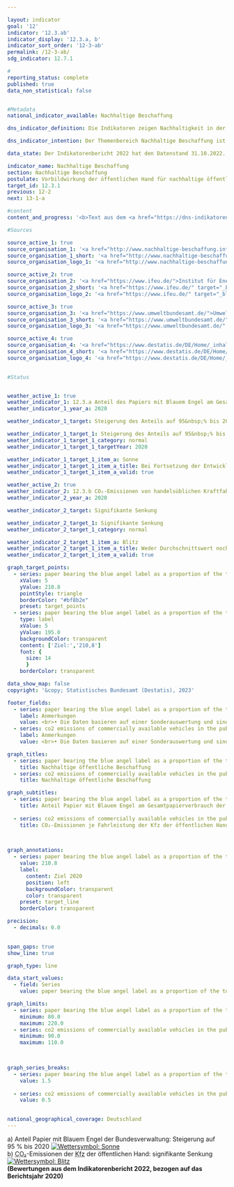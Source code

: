 ```yaml
---

layout: indicator    
goal: '12'    
indicator: '12.3.ab'    
indicator_display: '12.3.a, b'    
indicator_sort_order: '12-3-ab'    
permalink: /12-3-ab/    
sdg_indicator: 12.7.1    

#
reporting_status: complete    
published: true    
data_non_statistical: false    


#Metadata    
national_indicator_available: Nachhaltige Beschaffung    

dns_indicator_definition: Die Indikatoren zeigen Nachhaltigkeit in der Beschaffung exemplarisch anhand der Teilbereiche Papier sowie <abbr title="Kohlenstoffdioxid" tabindex="0">CO₂</abbr>-Emissionen von Kraftfahrzeugen (<abbr title="Kraftfahrzeug" tabindex="0">Kfz</abbr>). Beide Indikatoren werden als Indizes mit dem Basisjahr 2015&nbsp;dargestellt.<br>Der Indikator 12.3.a „Anteil Papier mit Blauem Engel am Gesamtpapierverbrauch der unmittelbaren Bundesverwaltung“ bildet den Anteil von Papier mit dem Umweltsiegel Blauer Engel am Gesamtpapierverbrauch der unmittelbaren Bundesverwaltung ab. Dabei wird ab dem Berichtsjahr 2018&nbsp;ausschließlich nichtfarbiges <abbr title="Deutsches Institut für Normung e.V." tabindex="0">DIN</abbr>-A4-Druck- und Kopierpapier erfasst.<br>Der Indikator 12.3.b „<abbr title="Kohlenstoffdioxid" tabindex="0">CO₂</abbr>-Emissionen je Fahrleistungen der <abbr title="Kraftfahrzeug" tabindex="0">Kfz</abbr> der öffentlichen Hand“ setzt die <abbr title="Kohlenstoffdioxid" tabindex="0">CO₂</abbr>-Emissionen ins Verhältnis zu den entsprechenden Fahrleistungen.    

dns_indicator_intention: Der Themenbereich Nachhaltige Beschaffung ist sehr komplex. Hier werden exemplarisch produktspezifische Indikatoren betrachtet. Während für den Anteil von Papier mit Blauem Engel am Gesamtpapierverbrauch der unmittelbaren Bundesverwaltung ein Wert von 95&nbsp;% bis zum Jahr 2020&nbsp;anvisiert ist, soll das Verhältnis von <abbr title="Kohlenstoffdioxid" tabindex="0">CO₂</abbr>-Emissionen je Fahrleistungen zukünftig weiter sinken. Die öffentliche Hand hat einen wesentlichen Anteil an der Nachfrage von Produkten und Dienstleistungen. Die Ausrichtung der öffentlichen Beschaffung am Leitprinzip der Nachhaltigkeit und die Stärkung von Nachhaltigkeitskriterien bei der öffentlichen Beschaffung sollen daher als Hebel für die Steigerung des Angebots nachhaltiger Produkte wirken. Ziel der Bundesregierung ist es, Nachhaltigkeit in der öffentlichen Beschaffung generell zu stärken.    

data_state: Der Indikatorenbericht 2022 hat den Datenstand 31.10.2022. Die Daten auf dieser Plattform werden regelmäßig aktualisiert, sodass online aktuellere Daten verfügbar sein können als im <a href="https://dns-indikatoren.de/facts_publications/">Indikatorenbericht 2022</a> veröffentlicht.    

indicator_name: Nachhaltige Beschaffung    
section: Nachhaltige Beschaffung    
postulate: Vorbildwirkung der öffentlichen Hand für nachhaltige öffentliche Beschaffung verwirklichen    
target_id: 12.3.1    
previous: 12-2    
next: 13-1-a    

#content     
content_and_progress: '<b>Text aus dem <a href="https://dns-indikatoren.de/facts_publications/">Indikatorenbericht 2022&nbsp;</a></b><br><br><b><i>Anteil Papier mit Blauem Engel am Gesamtpapierverbrauch der unmittelbaren Bundesverwaltung</i></b><br><br>Die Daten für die Berechnung des Anteils von Papier mit Blauem Engel am Gesamtpapierverbrauch der unmittelbaren Bundesverwaltung werden durch das Monitoring des Maßnahmenprogramms Nachhaltigkeit erhoben, das vom Bundeskanzleramt durchgeführt und von der Kompetenzstelle für nachhaltige Beschaffung (<abbr title="Kompetenzstelle für nachhaltige Beschaffung" tabindex="0">KNB</abbr>) beim Beschaffungsamt des <abbr title="Body Mass Index" tabindex="0">BMI</abbr> (<abbr title="Beschaffungsamt" tabindex="0">BeschA</abbr>) unterstützt wird. Der Blaue Engel ist ein Umweltzeichen für umweltschonende Produkte und Dienstleistungen. Bezogen auf Papier bedeutet dieses Siegel, dass die Papierfasern zu 100&nbsp;Prozent aus Altpapier gewonnen werden und dass bei der Herstellung auf schädliche Chemikalien oder optische Aufheller verzichtet wird.<br><br>Der Anteil des Papiers mit Blauem Engel ist von 2015&nbsp;bis 2020&nbsp;nach vorläufigen Daten um rund 113&nbsp;% gestiegen. Im Jahr 2015&nbsp;betrug der Anteil 45&nbsp;% am Gesamtpapierverbrauch der unmittelbaren Bundesverwaltung und erreichte 2020&nbsp;einen Wert von rund 96&nbsp;%. Dies entspricht einer Zunahme um 112,9&nbsp;% (Indexwert = 212,9). Somit folgt der Indikator der Zielsetzung des Maßnahmenprogramms Nachhaltigkeit, den Anteil des Einsatzes von Papier mit dem Blauen Engel auf 95&nbsp;% bis 2020&nbsp;zu steigern. Der Gesamtpapierverbrauch sank im Jahr 2020&nbsp;im Vergleich zum Vorjahr um 14,1&nbsp;% (von rund 993&nbsp;auf rund 852&nbsp;Millionen Blatt Papier). Für den Zeitraum zwischen 2015&nbsp;und 2020&nbsp;betrug die Reduktion des Gesamtpapierverbrauchs insgesamt 33,4&nbsp;%.<br><br>Bei dem Zeitvergleich ist zu beachten, dass es im Jahr 2018&nbsp;eine methodische Anpassung bei der Definition von Papier gab. Ab dem Berichtsjahr 2018&nbsp;wird ausschließlich nichtfarbiges <abbr title="Deutsches Institut für Normung e.V." tabindex="0">DIN</abbr>-A4-Druck- und Kopierpapier erfasst. Somit kann der Rückgang des Gesamtpapierverbrauchs zum Teil auf die methodische Änderung zurückzuführen sein.<br><br>Generell ist bei diesem Indikator zu beachten, dass die Aussagekraft der Verwendung von Papier mit Blauem Engel für den Gesamtkomplex „Nachhaltige Beschaffung“ eher gering ist. Denn Papier weist lediglich einen kleinen Anteil am monetären Gesamtvolumen der Beschaffung der öffentlichen Hand auf.<br><br><b><i>CO₂-Emissionen je Fahrleistungen der <abbr title="Kraftfahrzeug" tabindex="0">Kfz</abbr> der öffentlichen Hand</i></b><br><br>Die Daten für die <abbr title="Kraftfahrzeug" tabindex="0">Kfz</abbr> der öffentlichen Hand werden von den Umweltökonomischen Gesamtrechnungen (<abbr title="Umweltökonomische Gesamtrechnungen" tabindex="0">UGR</abbr>) des Statistischen Bundesamtes unter Zuhilfenahme der <abbr title="Transport Emission Model" tabindex="0">TREMOD</abbr>-Datenbank (Transport Emission Model) des Instituts für Energie- und Umweltforschung (<abbr title="Institut für Energie- und Umweltforschung Heidelberg gGmbH" tabindex="0">ifeu</abbr>) bereitgestellt. Die öffentliche Hand umfasst Bund, Länder, Gemeinden und Gemeindeverbände, Polizei, Bundesgrenzschutz, Feuerschutz und Feuerwehren.<br><br>Aufgrund der wenigen Beobachtungspunkte und einer methodischen Änderung in der <abbr title="Transport Emission Model" tabindex="0">TREMOD</abbr>-Datenbank im Jahr 2016&nbsp;ist eine Bewertung der Entwicklung nicht möglich. Des Weiteren haben sich die Fahrzeugdefinitionen geändert und somit ebenfalls die Fahrzeugbestände. Änderungen haben sich zudem bei den Ergebnissen zu Fahrleistungen, Energieverbräuchen und Emissionen in den <abbr title="Umweltökonomische Gesamtrechnungen" tabindex="0">UGR</abbr> ergeben.<br><br>Betrachtet man im Vergleich zu den <abbr title="Kraftfahrzeug" tabindex="0">Kfz</abbr> der öffentlichen Hand die <abbr title="Kraftfahrzeug" tabindex="0">Kfz</abbr> der unmittelbaren Bundesverwaltung, betrugen im Jahr 2020&nbsp;deren durchschnittlichen <abbr title="Kohlenstoffdioxid" tabindex="0">CO₂</abbr>-Emissionen 223,6&nbsp;Gramm <abbr title="Kohlenstoffdioxid" tabindex="0">CO₂</abbr> je gefahrenen Kilometer.<br><br>Die unmittelbare Bundesverwaltung umfasst die eigenen, aber rechtlich unselbstständigen zentralen oder nachgeordneten Behörden des Bundes. Die Daten für die <abbr title="Kohlenstoffdioxid" tabindex="0">CO₂</abbr>-Emissionen je Fahrleistungen der <abbr title="Kraftfahrzeug" tabindex="0">Kfz</abbr> der unmittelbaren Bundesverwaltung stammen vom Umweltbundesamt (<abbr title="Umweltbundesamt" tabindex="0">UBA</abbr>). Wie bei den Angaben zu den <abbr title="Kraftfahrzeug" tabindex="0">Kfz</abbr> der öffentlichen Hand werden bei der unmittelbaren Bundesverwaltung ebenfalls alle <abbr title="Kraftfahrzeug" tabindex="0">Kfz</abbr> bis zu einem Gewicht von 3,5&nbsp;Tonnen berücksichtigt, allerdings nicht die leichten Nutzfahrzeuge dieser Klasse.<br><br>Zwischen 2015&nbsp;und 2017&nbsp;stieg der Anteil der neu angeschafften <abbr title="Kraftfahrzeug" tabindex="0">Kfz</abbr> der unmittelbaren Bundesverwaltung, deren Emissionswert kleiner als 50&nbsp;Gramm <abbr title="Kohlenstoffdioxid" tabindex="0">CO₂</abbr> je Kilometer betrugen, am Gesamtvolumen der neubeschafften <abbr title="Kraftfahrzeug" tabindex="0">Kfz</abbr> von 2,6&nbsp;% auf 4,1&nbsp;%. Im Jahr 2018&nbsp;fiel der Anteil auf 3,3&nbsp;% zurück. Nach vorläufigen Zahlen sank der Wert im Jahr 2019&nbsp;weiter und lag bei 2,4&nbsp;% stieg jedoch im Jahr 2020&nbsp;auf 8,5&nbsp;%.<br><br>Der hier betrachtete Indikator bezieht sich ausschließlich auf den Umweltaspekt der Nachhaltigkeit. Zudem werden nur diejenigen <abbr title="Kohlenstoffdioxid" tabindex="0">CO₂</abbr>-Emissionen berücksichtigt, die im Betrieb der Fahrzeuge anfallen. Betrachtet man jedoch die ganzheitlichen Lebenszykluskosten, fallen in den Prozessen der Produktion und Entsorgung ebenfalls Treibhausgasemissionen an, die für einen aussagekräftigen Indikator zu berücksichtigen wären. Darüber hinaus ist die Nachhaltigkeit der Elektromobilität davon abhängig, inwiefern der verwendete Strom aus herkömmlichen oder regenerativen Quellen stammt.'    

#Sources    

source_active_1: true
source_organisation_1: '<a href="http://www.nachhaltige-beschaffung.info/DE/Home/home_node.html">Kompetenzstelle für nachhaltige Beschaffung</a>'
source_organisation_1_short: '<a href="http://www.nachhaltige-beschaffung.info/DE/Home/home_node.html" target="_blank">Kompetenzstelle für nachhaltige Beschaffung</a>'
source_organisation_logo_1: '<a href="http://www.nachhaltige-beschaffung.info/DE/Home/home_node.html" target="_blank"><img src="www.dnsTestEnvironment.github.io/dns-indicators/public/OrgImgDe/knb.png" alt="Kompetenzstelle für nachhaltige Beschaffung" title=" Klicken Sie hier um zur Homepage der Organisation Kompetenzstelle für nachhaltige Beschaffung zu gelangen." style="height:60px; width:148px; border: transparent"/></a>'

source_active_2: true
source_organisation_2: '<a href="https://www.ifeu.de/">Institut für Energie- und Umweltforschung Heidelberg gGmbH</a>'
source_organisation_2_short: '<a href="https://www.ifeu.de/" target="_blank">Institut für Energie- und Umweltforschung Heidelberg gGmbH</a>'
source_organisation_logo_2: '<a href="https://www.ifeu.de/" target="_blank"><img src="www.dnsTestEnvironment.github.io/dns-indicators/public/OrgImgDe/ifeu.png" alt="Institut für Energie- und Umweltforschung Heidelberg gGmbH" title=" Klicken Sie hier um zur Homepage der Organisation Institut für Energie- und Umweltforschung Heidelberg gGmbH zu gelangen." style="height:60px; width:148px; border: transparent"/></a>'

source_active_3: true
source_organisation_3: '<a href="https://www.umweltbundesamt.de/">Umweltbundesamt</a>'
source_organisation_3_short: '<a href="https://www.umweltbundesamt.de/" target="_blank">Umweltbundesamt</a>'
source_organisation_logo_3: '<a href="https://www.umweltbundesamt.de/" target="_blank"><img src="www.dnsTestEnvironment.github.io/dns-indicators/public/OrgImgDe/uba.png" alt="Umweltbundesamt" title=" Klicken Sie hier um zur Homepage der Organisation Umweltbundesamt zu gelangen." style="height:60px; width:148px; border: transparent"/></a>'

source_active_4: true
source_organisation_4: '<a href="https://www.destatis.de/DE/Home/_inhalt.html">Statistisches Bundesamt</a>'
source_organisation_4_short: '<a href="https://www.destatis.de/DE/Home/_inhalt.html" target="_blank">Statistisches Bundesamt</a>'
source_organisation_logo_4: '<a href="https://www.destatis.de/DE/Home/_inhalt.html" target="_blank"><img src="www.dnsTestEnvironment.github.io/dns-indicators/public/OrgImgDe/destatis.png" alt="Statistisches Bundesamt" title=" Klicken Sie hier um zur Homepage der Organisation Statistisches Bundesamt zu gelangen." style="height:60px; width:148px; border: transparent"/></a>'
    

#Status    


weather_active_1: true
weather_indicator_1: 12.3.a Anteil des Papiers mit Blauem Engel am Gesamtpapierverbrauch der unmittelbaren Bundesverwaltung
weather_indicator_1_year_a: 2020

weather_indicator_1_target: Steigerung des Anteils auf 95&nbsp;% bis 2020

weather_indicator_1_target_1: Steigerung des Anteils auf 95&nbsp;% bis 2020
weather_indicator_1_target_1_category: normal
weather_indicator_1_target_1_targetYear: 2020

weather_indicator_1_target_1_item_a: Sonne
weather_indicator_1_target_1_item_a_title: Bei Fortsetzung der Entwicklung aus 2020 wäre der Zielwert erreicht oder um weniger als 5&nbsp;% der Differenz zwischen Zielwert und dem Wert aus 2020 verfehlt worden.
weather_indicator_1_target_1_item_a_valid: true

weather_active_2: true
weather_indicator_2: 12.3.b CO₂-Emissionen von handelsüblichen Kraftfahrzeugen der öffentlichen Hand
weather_indicator_2_year_a: 2020

weather_indicator_2_target: Signifikante Senkung

weather_indicator_2_target_1: Signifikante Senkung
weather_indicator_2_target_1_category: normal

weather_indicator_2_target_1_item_a: Blitz
weather_indicator_2_target_1_item_a_title: Weder Durchschnittswert noch die vorherige Veränderung deuten in 2020 in die richtige Richtung.
weather_indicator_2_target_1_item_a_valid: true    

graph_target_points:
  - series: paper bearing the blue angel label as a proportion of the total paper consumption of the direct federal administration
    xValue: 5
    yValue: 210.8
    pointStyle: triangle
    borderColor: "#bf8b2e"
    preset: target_points
  - series: paper bearing the blue angel label as a proportion of the total paper consumption of the direct federal administration
    type: label
    xValue: 5
    yValue: 195.0
    backgroundColor: transparent
    content: ['Ziel:','210,8']
    font: {
      size: 14
      }
    borderColor: transparent    

data_show_map: false    
copyright: '&copy; Statistisches Bundesamt (Destatis), 2023'    

footer_fields:
  - series: paper bearing the blue angel label as a proportion of the total paper consumption of the direct federal administration
    label: Anmerkungen
    value: <br>• Die Daten basieren auf einer Sonderauswertung und sind nicht öffentlich zugänglich.<br>• Aufgrund methodischer Änderungen sind die Ergebnisse ab 2017&nbsp;nur eingeschränkt mit den Vorjahren vergleichbar.<br>• 2020&nbsp;vorläufige Daten.
  - series: co2 emissions of commercially available vehicles in the public sector
    label: Anmerkungen
    value: <br>• Die Daten basieren auf einer Sonderauswertung und sind nicht öffentlich zugänglich.<br>• Aufgrund methodischer Änderungen sind die Ergebnisse ab 2016&nbsp;nur eingeschränkt mit dem Vorjahr vergleichbar.    

graph_titles: 
  - series: paper bearing the blue angel label as a proportion of the total paper consumption of the direct federal administration
    title: Nachhaltige öffentliche Beschaffung
  - series: co2 emissions of commercially available vehicles in the public sector
    title: Nachhaltige öffentliche Beschaffung    

graph_subtitles: 
  - series: paper bearing the blue angel label as a proportion of the total paper consumption of the direct federal administration
    title: Anteil Papier mit Blauem Engel am Gesamtpapierverbrauch der unmittelbaren Bundesverwaltung
    
  - series: co2 emissions of commercially available vehicles in the public sector
    title: CO₂-Emissionen je Fahrleistung der Kfz der öffentlichen Hand
        


graph_annotations:
  - series: paper bearing the blue angel label as a proportion of the total paper consumption of the direct federal administration
    value: 210.8
    label:
      content: Ziel 2020
      position: left
      backgroundColor: transparent
      color: transparent
    preset: target_line
    borderColor: transparent    

precision: 
  - decimals: 0.0
        

span_gaps: true    
show_line: true    

graph_type: line    

data_start_values: 
  - field: Series
    value: paper bearing the blue angel label as a proportion of the total paper consumption of the direct federal administration    

graph_limits: 
  - series: paper bearing the blue angel label as a proportion of the total paper consumption of the direct federal administration
    minimum: 80.0
    maximum: 220.0
  - series: co2 emissions of commercially available vehicles in the public sector
    minimum: 90.0
    maximum: 110.0    

    

graph_series_breaks: 
  - series: paper bearing the blue angel label as a proportion of the total paper consumption of the direct federal administration
    value: 1.5
    
  - series: co2 emissions of commercially available vehicles in the public sector
    value: 0.5
                

national_geographical_coverage: Deutschland    
---
```



<div>
  <div class="my-header">
    <label class="default">a) Anteil Papier mit Blauem Engel der Bundesverwaltung: Steigerung auf 95&nbsp;% bis 2020
      <a href="www.dnsTestEnvironment.github.io/dns-indicators/status"><img src="https://g205sdgs.github.io/sdg-indicators/public/Wettersymbole/Sonne.png" title="Bei Fortsetzung der Entwicklung aus 2020 wäre der Zielwert erreicht oder um weniger als 5&nbsp;% der Differenz zwischen Zielwert und dem Wert aus 2020 verfehlt worden." alt="Wettersymbol: Sonne"/>
      </a>
    </label>
  </div>
</div>
<div>
  <div class="my-header">
    <label class="default">b) <abbr title="Kohlenstoffdioxid" tabindex="0">CO₂</abbr>-Emissionen der <abbr title="Kraftfahrzeug" tabindex="0">Kfz</abbr> der öffentlichen Hand: signifikante Senkung
      <a href="www.dnsTestEnvironment.github.io/dns-indicators/status"><img src="https://g205sdgs.github.io/sdg-indicators/public/Wettersymbole/Blitz.png" title="Weder Durchschnittswert noch die vorherige Veränderung deuten in 2020 in die richtige Richtung." alt="Wettersymbol: Blitz"/>
      </a>
    </label>
  </div>
</div>
<div class="my-header-note">
  <label class="default"><b>(Bewertungen aus dem Indikatorenbericht 2022, bezogen auf das Berichtsjahr 2020)
  </b></label>
</div>